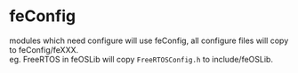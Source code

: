 # feConfig

 
modules which need configure will use feConfig, all configure files will copy to feConfig/feXXX.  
eg. FreeRTOS in feOSLib will copy `FreeRTOSConfig.h` to include/feOSLib.

